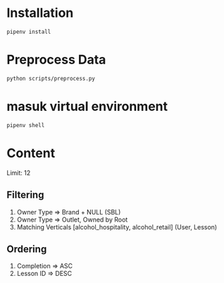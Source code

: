 # Installation
```
pipenv install
```

# Preprocess Data
```
python scripts/preprocess.py
```

# masuk virtual environment
```
pipenv shell
```

# Content
Limit: 12

## Filtering
1. Owner Type => Brand + NULL (SBL)
2. Owner Type => Outlet, Owned by Root
3. Matching Verticals [alcohol_hospitality, alcohol_retail] (User, Lesson)

## Ordering
1. Completion => ASC
2. Lesson ID => DESC
